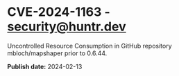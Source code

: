# CVE-2024-1163 - security@huntr.dev

Uncontrolled Resource Consumption in GitHub repository mbloch/mapshaper prior to 0.6.44.

**Publish date:** 2024-02-13
